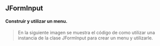 ## JFormInput
#### Construir y utilizar un menu.
> En la siguiente imagen se muestra el código de como utilizar una instancia de la clase JFormInput para crear un menu y utilizarle.
> 
